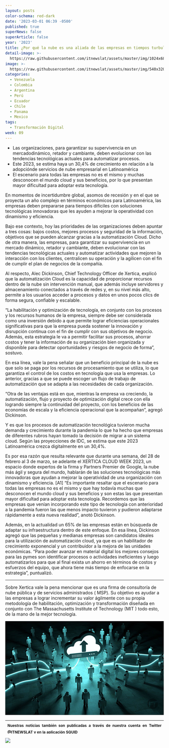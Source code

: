 ```yaml
---
layout: posts
color-schema: red-dark
date: '2023-03-01 06:39 -0500'
published: true
superNews: false
superArticle: false
year: '2023'
title: ¿Por qué la nube es una aliada de las empresas en tiempos turbulentos?
detail-image: >-
  https://raw.githubusercontent.com/itnewslat/assets/master/img/1024x680/Nube-Publica-g.jpg
image: >-
  https://raw.githubusercontent.com/itnewslat/assets/master/img/540x320/Nube-Publica-p.jpg
categories:
  - Venezuela
  - Colombia
  - Argentina
  - Perú
  - Ecuador
  - Chile
  - Panama
  - Mexico
tags:
  - Transformación Digital
week: 09
---
```

- Las organizaciones, para garantizar su supervivencia en un  mercadodinámico, retador y cambiante, deben evolucionar con las tendencias tecnológicas actuales para automatizar procesos.
- Este 2023, se estima haya un 30,4% de crecimiento en relación a la adopciónde servicios de nube empresarial en Latinoamérica
- El escenario para todas las empresas no es el mismo y muchas desconocen el mundo cloud y sus beneficios, por lo que presentan mayor dificultad para adoptar esta tecnología.
 
En momentos de incertidumbre global, asomos de recesión y en el que se proyecta un año complejo en términos económicos para Latinoamérica, las empresas deben prepararse para tiempos difíciles con soluciones tecnológicas innovadoras que les ayuden a mejorar la operatividad con dinamismo y eficiencia.

Bajo ese contexto, hoy las prioridades de las organizaciones deben apuntar a tres cosas: bajos costos, mejores procesos y seguridad de la información, objetivos que se pueden alcanzar gracias a la automatización Cloud.  Dicho de otra manera, las empresas, para garantizar su supervivencia en un mercado dinámico, retador y cambiante, deben evolucionar con las tendencias tecnológicas actuales y automatizar actividades que mejoren la interacción con los clientes, centralicen su operación y la agilicen con el fin de cumplir el plan de negocios de la compañía.

Al respecto, Alec Dickinson, Chief Technology Officer de Xertica, explicó que la automatización Cloud es la capacidad de proporcionar recursos dentro de la nube sin intervención manual, que además incluye servidores y almacenamiento conectados a través de redes y, en su nivel más alto, permite a los usuarios acceder a procesos y datos en unos pocos clics de forma segura, confiable y escalable.

“La  habilitación y optimización de tecnología, en conjunto con los procesos y los recursos humanos de la empresa, siempre debe ser considerada como una inversión debido a que permite lograr eficiencias operacionales significativas para que la empresa pueda  sostener la innovación y disrupción continua con el fin de cumplir con sus objetivos de negocio. Además, esta estrategia le va a permitir facilitar sus procesos, ahorrar costos y tener la información de su organización bien organizada y disponible para detectar oportunidades y riesgos de negocio de forma”, sostuvo.

En esa línea, vale la pena señalar que un beneficio principal de la nube es que solo se paga por los recursos de procesamiento que se utiliza, lo que garantiza el control de los costos en tecnología que usa la empresas. Lo anterior, gracias a que se puede escoger un flujo de trabajo de automatización que se adapta a las necesidades de cada organización.

“Otra de las ventajas está en que, mientras la empresa va creciendo, la automatización, flujo y proyecto de optimización digital crece con ella logrando siempre la continuidad del proyecto, con los beneficios de las economías de escala y la eficiencia operacional que la acompañan”, agregó Dickinson.

Y es que los procesos de automatización tecnológica tuvieron mucha demanda y crecimiento durante la pandemia lo que ha hecho que empresas de diferentes rubros hayan tomado la decisión de migrar a un sistema cloud. Según las proyecciones de IDC, se estima que este 2023 Latinoamérica crezca digitalmente en un 30,4%.

Es por esa razón que resulta relevante que durante una semana, del 28 de febrero al 3 de marzo,  se adelante el XERTICA CLOUD WEEK 2023, un espacio donde expertos de la firma y Partners Premier de Google, la nube más ágil y segura del mundo, hablarán de las soluciones tecnológicas más innovadoras que ayudan a mejorar la operatividad de una organización con dinamismo y eficiencia. [A1]
“Es importante resaltar que el escenario para todas las empresas no es el mismo y que hay todavía muchas que desconocen el mundo cloud y sus beneficios y son estas las que presentan mayor dificultad para adoptar esta tecnología. Recordemos que las empresas que venían incorporando este tipo de tecnología con anterioridad a la pandemia fueron las que menos impacto tuvieron y pudieron adaptarse rápidamente a esta nueva realidad”, anotó Dickinson.

Además, en la actualidad un 65% de las empresas están en búsqueda de adaptar su infraestructura dentro de este enfoque. En esa línea, Dickinson agregó que las pequeñas y medianas empresas son candidatos ideales para la utilización de automatización cloud, ya que es un habilitador de crecimiento exponencial y un contribuidor a la mejora de las unidades económicas.
“Para poder avanzar en material digital los mejores consejos para las pymes son identificar procesos o actividades ineficientes y luego automatizarlos para que al final exista un ahorro en términos de costos y esfuerzos del equipo, que ahora tiene más tiempo de enfocarse en la estrategia”, puntualizó.
***

Sobre Xertica vale la pena mencionar que es una firma de consultoría de nube pública y de servicios administrados ( MSP).  Su objetivo es ayudar a las empresas a lograr incrementar su valor ágilmente con su propia metodología de habilitación, optimización  y transformación diseñada en conjunto con The Massachusetts Institute of Technology  (MIT ) todo esto, de la mano de la mejor tecnología.

![](https://raw.githubusercontent.com/itnewslat/assets/master/img/540x320/Nube-Publica-p.jpg)


<table style="height: 42px;" width="569">
<tbody>
<tr>
<td style="text-align: justify;"><sub><strong>Nuestras noticias también son publicadas a través de nuestra cuenta en Twitter <a href="https://twitter.com/itnewslat?lang=es">@ITNEWSLAT</a> y en la aplicación <a href="https://squidapp.co/en/">SQUID</a></strong></sub></td>
</tr>
</tbody>
</table>
<img src="https://tracker.metricool.com/c3po.jpg?hash=56f88a41e39ab42c063cc51676587a04"/>